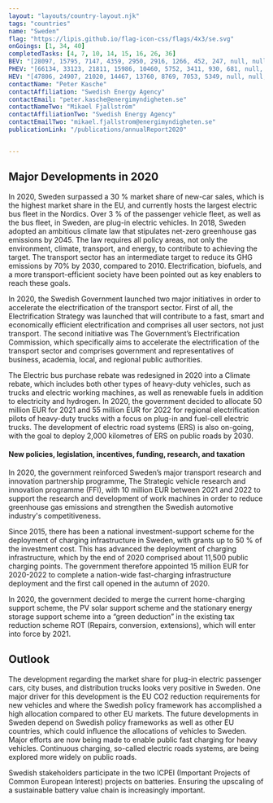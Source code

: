 ```yaml
---
layout: "layouts/country-layout.njk"
tags: "countries"
name: "Sweden"
flag: "https://lipis.github.io/flag-icon-css/flags/4x3/se.svg"
onGoings: [1, 34, 40]
completedTasks: [4, 7, 10, 14, 15, 16, 26, 36]
BEV: "[28097, 15795, 7147, 4359, 2950, 2916, 1266, 452, 247, null, null]"
PHEV: "[66134, 33123, 21811, 15986, 10460, 5752, 3411, 930, 681, null, null]"
HEV: "[47806, 24907, 21020, 14467, 13760, 8769, 7053, 5349, null, null, null]"
contactName: "​Peter Kasche"
contactAffiliation: "Swedish Energy Agency"
contactEmail: "peter.kasche@energimyndigheten.se"
contactNameTwo: "​​​​​​Mikael Fjallström"
contactAffiliationTwo: "Swedish Energy Agency"
contactEmailTwo: "mikael.fjallstrom@energimyndigheten.se"
publicationLink: "/publications/annualReport2020"


---
```

## Major Developments in 2020
In 2020, Sweden surpassed a 30 % market share of new-car sales, which is the highest market share in the EU, and currently hosts the largest electric bus fleet in the Nordics.  Over 3 % of the passenger vehicle fleet, as well as the bus fleet, in Sweden, are plug-in electric vehicles. In 2018, Sweden adopted an ambitious climate law that stipulates net-zero greenhouse gas emissions by 2045. The law requires all policy areas, not only the environment, climate, transport, and energy, to contribute to achieving the target. The transport sector has an intermediate target to reduce its GHG emissions by 70% by 2030, compared to 2010. Electrification, biofuels, and a more transport-efficient society have been pointed out as key enablers to reach these goals. 

In 2020, the Swedish Government launched two major initiatives in order to accelerate the electrification of the transport sector. First of all, the Electrification Strategy was launched that will contribute to a fast, smart and economically efficient electrification and comprises all user sectors, not just transport. The second initiative was The Government’s Electrification Commission, which specifically aims to accelerate the electrification of the transport sector and comprises government and representatives of business, academia, local, and regional public authorities.  

The Electric bus purchase rebate was redesigned in 2020 into a Climate rebate, which includes both other types of heavy-duty vehicles, such as trucks and electric working machines, as well as renewable fuels in addition to electricity and hydrogen. In 2020, the government decided to allocate 50 million EUR for 2021 and 55 million EUR for 2022 for regional electrification pilots of heavy-duty trucks with a focus on plug-in and fuel-cell electric trucks. The development of electric road systems (ERS) is also on-going, with the goal to deploy 2,000 kilometres of ERS on public roads by 2030.     

#### New policies, legislation, incentives, funding, research, and taxation  
In 2020, the government reinforced Sweden’s major transport research and innovation partnership programme, The Strategic vehicle research and innovation programme (FFI), with 10 million EUR between 2021 and 2022 to support the research and development of work machines in order to reduce greenhouse gas emissions and strengthen the Swedish automotive industry's competitiveness. 

Since 2015, there has been a national investment-support scheme for the deployment of charging infrastructure in Sweden, with grants up to 50 % of the investment cost. This has advanced the deployment of charging infrastructure, which by the end of 2020 comprised about 11,500 public charging points. The government therefore appointed 15 million EUR for 2020-2022 to complete a nation-wide fast-charging infrastructure deployment and the first call opened in the autumn of 2020. 

In 2020, the government decided to merge the current home-charging support scheme, the PV solar support scheme and the stationary energy storage support scheme into a “green deduction” in the existing tax reduction scheme ROT (Repairs, conversion, extensions), which will enter into force by 2021.  

## Outlook   
The development regarding the market share for plug-in electric passenger cars, city buses, and distribution trucks looks very positive in Sweden. One major driver for this development is the EU CO2 reduction requirements for new vehicles and where the Swedish policy framework has accomplished a high allocation compared to other EU markets. The future developments in Sweden depend on Swedish policy frameworks as well as other EU countries, which could influence the allocations of vehicles to Sweden. Major efforts are now being made to enable public fast charging for heavy vehicles. Continuous charging, so-called electric roads systems, are being explored more widely on public roads.  

Swedish stakeholders participate in the two ICPEI (Important Projects of Common European Interest) projects on batteries. Ensuring the upscaling of a sustainable battery value chain is increasingly important. 

   